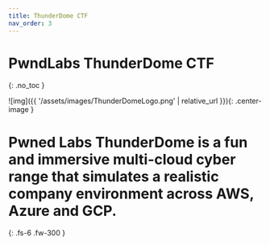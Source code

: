 ```yaml
---
title: ThunderDome CTF
nav_order: 3
---
```


# PwndLabs ThunderDome CTF
{: .no_toc }

![img]({{ '/assets/images/ThunderDomeLogo.png' | relative_url }}){: .center-image }

# Pwned Labs ThunderDome is a fun and immersive multi-cloud cyber range that simulates a realistic company environment across AWS, Azure and GCP. 

{: .fs-6 .fw-300 }
